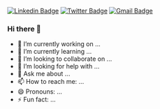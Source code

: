 [![Linkedin Badge](https://img.shields.io/badge/-LinkedIn-blue?style=flat-square&logo=Linkedin&logoColor=white&link=https://www.linkedin.com/in/a-jr/)](https://www.linkedin.com/in/a-jr/)
[![Twitter Badge](https://img.shields.io/badge/-Twitter-1ca0f1?style=flat-square&labelColor=1ca0f1&logo=twitter&logoColor=white&link=https://twitter.com/ajr_almeida)](https://twitter.com/ajr_almeida)
[![Gmail Badge](https://img.shields.io/badge/-Gmail-c14438?style=flat-square&logo=Gmail&logoColor=white&link=mailto:jr@ieee.org)](mailto:jr@ieee.org)
<!-- 
[![Whatsapp Badge](https://img.shields.io/badge/-Whatsapp-4CA143?style=flat-square&labelColor=4CA143&logo=whatsapp&logoColor=white&link=https://api.whatsapp.com/send?phone=5562991780038&text=Oi,%20Tudo%20bem?)](https://api.whatsapp.com/send?phone=5562991780038&text=Oi,%20Tudo%20bem?)
-->
> 

### Hi there 👋

- 🔭 I’m currently working on ...
- 🌱 I’m currently learning ...
- 👯 I’m looking to collaborate on ...
- 🤔 I’m looking for help with ...
- 💬 Ask me about ...
- 📫 How to reach me: ...
- 😄 Pronouns: ...
- ⚡ Fun fact: ...

